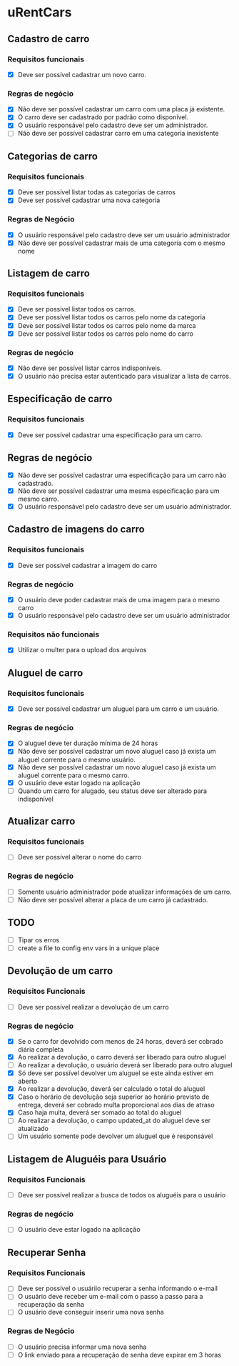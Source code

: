 # uRentCars

## Cadastro de carro

### Requisitos funcionais

- [x] Deve ser possível cadastrar um novo carro.

### Regras de negócio

- [x] Não deve ser possível cadastrar um carro com uma placa já existente.
- [x] O carro deve ser cadastrado por padrão como disponível.
- [x] O usuário responsável pelo cadastro deve ser um administrador.
- [ ] Não deve ser possível cadastrar carro em uma categoria inexistente

## Categorias de carro

### Requisitos funcionais

- [x] Deve ser possível listar todas as categorias de carros
- [x] Deve ser possível cadastrar uma nova categoria

### Regras de Negócio

- [x] O usuário responsável pelo cadastro deve ser um usuário administrador
- [x] Não deve ser possível cadastrar mais de uma categoria com o mesmo nome

## Listagem de carro

### Requisitos funcionais

- [x] Deve ser possível listar todos os carros.
- [x] Deve ser possível listar todos os carros pelo nome da categoria
- [x] Deve ser possível listar todos os carros pelo nome da marca
- [x] Deve ser possível listar todos os carros pelo nome do carro

### Regras de negócio

- [x] Não deve ser possível listar carros indisponíveis.
- [x] O usuário não precisa estar autenticado para visualizar a lista de carros.

## Especificação de carro

### Requisitos funcionais

- [x] Deve ser possível cadastrar uma especificação para um carro.

## Regras de negócio

- [x] Não deve ser possível cadastrar uma especificação para um carro não cadastrado.
- [x] Não deve ser possível cadastrar uma mesma especificação para um mesmo carro.
- [x] O usuário responsável pelo cadastro deve ser um usuário administrador.

## Cadastro de imagens do carro

### Requisitos funcionais

- [x] Deve ser possível cadastrar a imagem do carro

### Regras de negócio

- [x] O usuário deve poder cadastrar mais de uma imagem para o mesmo carro
- [x] O usuário responsável pelo cadastro deve ser um usuário administrador

### Requisitos não funcionais

- [x] Utilizar o multer para o upload dos arquivos

## Aluguel de carro

### Requisitos funcionais

- [x] Deve ser possível cadastrar um aluguel para um carro e um usuário.

### Regras de negócio

- [x] O aluguel deve ter duração mínima de 24 horas
- [x] Não deve ser possível cadastrar um novo aluguel caso já exista um aluguel corrente para o mesmo usuário.
- [x] Não deve ser possível cadastrar um novo aluguel caso já exista um aluguel corrente para o mesmo carro.
- [x] O usuário deve estar logado na aplicação
- [ ] Quando um carro for alugado, seu status deve ser alterado para indisponível

## Atualizar carro

### Requisitos funcionais

- [ ] Deve ser possível alterar o nome do carro

### Regras de negócio

- [ ] Somente usuário administrador pode atualizar informações de um carro.
- [ ] Não deve ser possível alterar a placa de um carro já cadastrado.

## TODO

- [ ] Tipar os erros
- [ ] create a file to config env vars in a unique place

## Devolução de um carro

### Requisitos Funcionais

- [ ] Deve ser possível realizar a devolução de um carro

### Regras de negócio

- [x] Se o carro for devolvido com menos de 24 horas, deverá ser cobrado diária completa
- [x] Ao realizar a devolução, o carro deverá ser liberado para outro aluguel
- [ ] Ao realizar a devolução, o usuário deverá ser liberado para outro aluguel
- [x] Só deve ser possível devolver um aluguel se este ainda estiver em aberto
- [x] Ao realizar a devolução, deverá ser calculado o total do aluguel
- [x] Caso o horário de devolução seja superior ao horário previsto de entrega, deverá ser cobrado multa proporcional aos dias de atraso
- [x] Caso haja multa, deverá ser somado ao total do aluguel
- [ ] Ao realizar a devolução, o campo updated_at do aluguel deve ser atualizado
- [ ] Um usuário somente pode devolver um aluguel que é responsável

## Listagem de Aluguéis para Usuário

### Requisitos Funcionais

- [ ] Deve ser possível realizar a busca de todos os aluguéis para o usuário

### Regras de negócio

- [ ] O usuário deve estar logado na aplicação

## Recuperar Senha

### Requisitos Funcionais

- [ ] Deve ser possível o usuáriio recuperar a senha informando o e-mail
- [ ] O usuário deve receber um e-mail com o passo a passo para a recuperação da senha
- [ ] O usuário deve conseguir inserir uma nova senha

### Regras de Negócio

- [ ] O usuário precisa informar uma nova senha
- [ ] O link enviado para a recuperação de senha deve expirar em 3 horas
